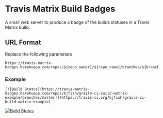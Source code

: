 # Travis Matrix Build Badges

A small web server to produce a badge of the builds statuses in a Travis Matrix build.

## URL Format

Replace the following parameters
```
https://travis-matrix-badges.herokuapp.com/repos/${repo_owner}/${repo_name}/branches/${branch}
```

### Example

```
[![Build Status](https://travis-matrix-badges.herokuapp.com/repos/bjfish/grails-ci-build-matrix-example/branches/master)](https://travis-ci.org/bjfish/grails-ci-build-matrix-example)
```

[![Build Status](https://travis-matrix-badges.herokuapp.com/repos/bjfish/grails-ci-build-matrix-example/branches/master)](https://travis-ci.org/bjfish/grails-ci-build-matrix-example)
